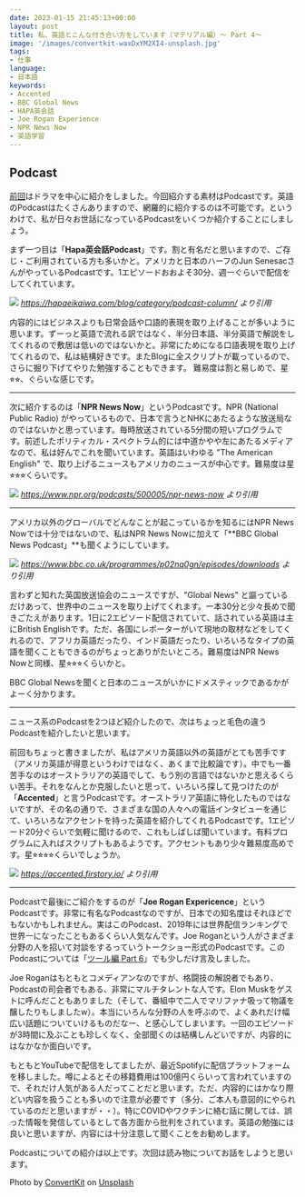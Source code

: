 ```yaml
---
date: 2023-01-15 21:45:13+00:00
layout: post
title: 私、英語とこんな付き合い方をしています（マテリアル編）〜 Part 4〜
image: '/images/convertkit-waxDxYM2XI4-unsplash.jpg'
tags:
- 仕事
language:
- 日本語
keywords:
- Accented
- BBC Global News
- HAPA英会話
- Joe Rogan Experience
- NPR News Now
- 英語学習
---
```


## Podcast


[前回](https://blog.shin.do/2023/01/how-i-work-with-english-with-materials-part3)はドラマを中心に紹介をしました。今回紹介する素材はPodcastです。英語のPodcastはたくさんありますので、網羅的に紹介するのは不可能です。というわけで、私が日々お世話になっているPodcastをいくつか紹介することにしましょう。

まず一つ目は「**Hapa英会話Podcast**」です。割と有名だと思いますので、ご存じ・ご利用されている方も多いかと。アメリカと日本のハーフのJun SenesacさんがやっているPodcastです。1エピソードおおよそ30分、週一ぐらいで配信をしてくれています。


![]({{site.baseurl}}/images/Hapa-Eikaiwa-Podcast-1024x860.png)
*https://hapaeikaiwa.com/blog/category/podcast-column/ より引用*

内容的にはビジネスよりも日常会話や口語的表現を取り上げることが多いように思います。ずーっと英語で流れる訳ではなく、半分日本語、半分英語で解説をしてくれるので敷居は低いのではないかと。非常にためになる口語表現を取り上げてくれるので、私は結構好きです。またBlogに全スクリプトが載っているので、さらに掘り下げてやりた勉強することもできます。 難易度は割と易しめで、星⭐︎⭐︎、ぐらいな感じです。



* * *



次に紹介するのは「**NPR News Now**」というPodcastです。NPR (National Public Radio) がやっているもので、日本で言うとNHKにあたるような放送局なのではないかと思っています。毎時放送されている5分間の短いプログラムです。前述したポリティカル・スペクトラム的には中道かやや左にあたるメディアなので、私は好んでこれを聞いています。英語はいわゆる "The American English" で、取り上げるニュースもアメリカのニュースが中心です。難易度は星⭐︎⭐︎⭐︎くらいです。

![]({{site.baseurl}}/images/NPR-News-Now-1024x960.png)
*https://www.npr.org/podcasts/500005/npr-news-now より引用*



* * *



アメリカ以外のグローバルでどんなことが起こっているかを知るにはNPR News Nowでは十分ではないので、私はNPR News Nowに加えて「**BBC Global News Podcast」**も聞くようにしています。

![]({{site.baseurl}}/images/BBC-Global-News-Podcast-1024x1014.png)
*https://www.bbc.co.uk/programmes/p02nq0gn/episodes/downloads より引用*

言わずと知れた英国放送協会のニュースですが、"Global News" と謳っているだけあって、世界中のニュースを取り上げてくれます。一本30分と少々長めで聞きごたえがあります。1日に2エピソード配信されていて、話されている英語は主にBritish Englishです。ただ、各国にレポーターがいて現地の取材などをしてくれるので、アフリカ英語だったり、インド英語だったり、いろいろなタイプの英語を聞くこともできるのがちょっとありがたいところ。難易度はNPR News Nowと同様、星⭐︎⭐︎⭐︎くらいかと。

BBC Global Newsを聞くと日本のニュースがいかにドメスティックであるかがよーく分かります。



* * *



ニュース系のPodcastを2つほど紹介したので、次はちょっと毛色の違うPodcastを紹介したいと思います。

前回もちょっと書きましたが、私はアメリカ英語以外の英語がとても苦手です（アメリカ英語が得意というわけではなく、あくまで比較論です）。中でも一番苦手なのはオーストラリアの英語でして、もう別の言語ではないかと思えるくらい苦手。それをなんとか克服したいと思って、いろいろ探して見つけたのが「**Accented**」と言うPodcastです。オーストラリア英語に特化したものではないですが、その名の通りで、さまざまな国の人々への電話インタビューを通じて、いろいろなアクセントを持った英語を紹介してくれるPodcastです。1エピソード20分ぐらいで気軽に聞けるので、これもしばしば聞いています。有料プログラムに入ればスクリプトもあるようです。アクセントもあり少々難易度高めです。星⭐︎⭐︎⭐︎⭐︎くらいでしょうか。

![]({{site.baseurl}}/images/Accented-Podcast-1024x429.png)
*https://accented.firstory.io/ より引用*



* * *



Podcastで最後にご紹介をするのが「**Joe Rogan Expericence**」というPodcastです。非常に有名なPodcastなのですが、日本での知名度はそれほどでもないかもしれません。実はこのPodcast、2019年には世界配信ランキングで世界一になったこともあるくらい人気なんです。Joe Roganという人がさまざま分野の人を招いて対談をするっていうトークショー形式のPodcastです。このPodcastについては「[ツール編 Part 6](https://blog.shin.do/2022/12/how-i-work-with-english-with-tools-part6)」でも少しだけ言及しました。



Joe Roganはもともとコメディアンなのですが、格闘技の解説者でもあり、Podcastの司会者でもある、非常にマルチタレントな人です。Elon Muskをゲストに呼んだこともありました（そして、番組中で二人でマリファナ吸って物議を醸したりもしましたw）。本当にいろんな分野の人を呼ぶので、よくあれだけ幅広い話題についていけるものだなー、と感心してしまいます。一回のエピソードが3時間に及ぶことも珍しくなく、全部聞くのは結構しんどいですが、内容的にはなかなか面白いです。

もともとYouTubeで配信をしてましたが、最近Spotifyに配信プラットフォームを移しました。噂によるとその移籍費用は100億円くらいって言われていますので、それだけ人気がある人だってことだと思います。ただ、内容的にはかなり際どい内容を扱うことも多いので注意が必要です（多分、ご本人も意図的にやられているのだと思いますが・・）。特にCOVIDやワクチンに絡む話に関しては、誤った情報を発信しているとして各方面から批判をされています。英語の勉強には良いと思いますが、内容には十分注意して聞くことをお勧めします。

Podcastについての紹介は以上です。次回は読み物についてお話をしようと思います。

Photo by [ConvertKit](https://unsplash.com/@convertkit?utm_source=unsplash&utm_medium=referral&utm_content=creditCopyText) on [Unsplash](https://unsplash.com/s/photos/podcast?utm_source=unsplash&utm_medium=referral&utm_content=creditCopyText)
